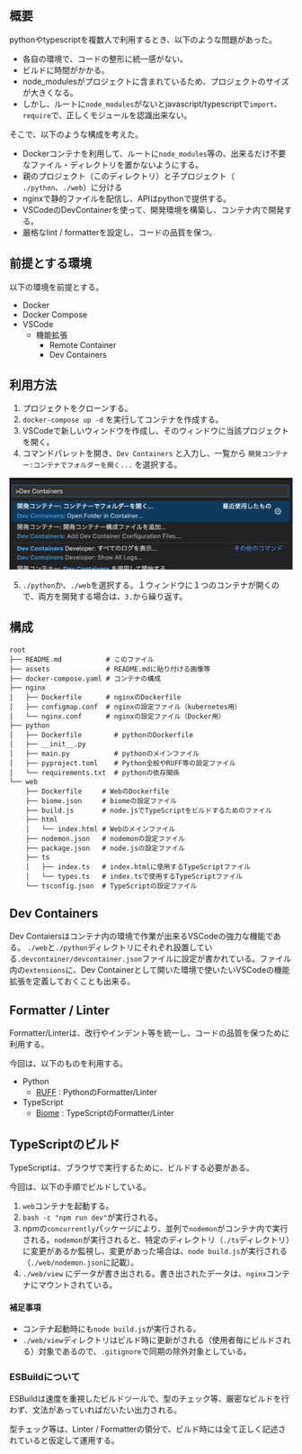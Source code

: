 ## 概要

pythonやtypescriptを複数人で利用するとき、以下のような問題があった。

- 各自の環境で、コードの整形に統一感がない。
- ビルドに時間がかかる。
- node_modulesがプロジェクトに含まれているため、プロジェクトのサイズが大きくなる。
- しかし、ルートに`node_modules`がないとjavascript/typescriptで`import`、`require`で、正しくモジュールを認識出来ない。

そこで、以下のような構成を考えた。

- Dockerコンテナを利用して、ルートに`node_modules`等の、出来るだけ不要なファイル・ディレクトリを置かないようにする。
- 親のプロジェクト（このディレクトリ）と子プロジェクト（ `./python`、`./web`）に分ける
- nginxで静的ファイルを配信し、APIはpythonで提供する。
- VSCodeのDevContainerを使って、開発環境を構築し、コンテナ内で開発する。
- 厳格なlint / formatterを設定し、コードの品質を保つ。

## 前提とする環境

以下の環境を前提とする。

- Docker
- Docker Compose
- VSCode
  - 機能拡張
    - Remote Container
    - Dev Containers

## 利用方法

1. プロジェクトをクローンする。
2. `docker-compose up -d` を実行してコンテナを作成する。
3. VSCodeで新しいウィンドウを作成し、そのウィンドウに当該プロジェクトを開く。
4. コマンドパレットを開き、`Dev Containers` と入力し、一覧から `開発コンテナー:コンテナでフォルダーを開く...` を選択する。

![image001](assets/image001.png)

5. `./python`か、`./web`を選択する。１ウィンドウに１つのコンテナが開くので、両方を開発する場合は、`3.`から繰り返す。

## 構成

```tree
root
├── README.md           # このファイル
├── assets              # README.mdに貼り付ける画像等
├── docker-compose.yaml # コンテナの構成
├── nginx
│   ├── Dockerfile      # nginxのDockerfile
│   ├── configmap.conf  # nginxの設定ファイル（kubernetes用）
│   └── nginx.conf      # nginxの設定ファイル（Docker用）
├── python
│   ├── Dockerfile        # pythonのDockerfile
│   ├── __init__.py
│   ├── main.py           # pythonのメインファイル
│   ├── pyproject.toml    # Python全般やRUFF等の設定ファイル
│   └── requirements.txt  # pythonの依存関係
└── web
    ├── Dockerfile     # WebのDockerfile
    ├── biome.json     # biomeの設定ファイル
    ├── build.js       # node.jsでTypeScriptをビルドするためのファイル
    ├── html
    │   └── index.html # Webのメインファイル
    ├── nodemon.json   # nodemonの設定ファイル
    ├── package.json   # node.jsの設定ファイル
    ├── ts
    │   ├── index.ts   # index.htmlに使用するTypeScriptファイル
    │   └── types.ts   # index.tsで使用するTypeScriptファイル
    └── tsconfig.json  # TypeScriptの設定ファイル
```

## Dev Containers

Dev Contaiersはコンテナ内の環境で作業が出来るVSCodeの強力な機能である。
`./web`と`./python`ディレクトリにそれぞれ設置している`.devcontainer/devcontainer.json`ファイルに設定が書かれている。ファイル内の`extensions`に、Dev Containerとして開いた環境で使いたいVSCodeの機能拡張を定義しておくことも出来る。

## Formatter / Linter

Formatter/Linterは、改行やインデント等を統一し、コードの品質を保つために利用する。

今回は、以下のものを利用する。

- Python
  - [RUFF](https://github.com/astral-sh/ruff) : PythonのFormatter/Linter
- TypeScript
  - [Biome](https://github.com/biomejs/biome) : TypeScriptのFormatter/Linter

## TypeScriptのビルド

TypeScriptは、ブラウザで実行するために、ビルドする必要がある。

今回は、以下の手順でビルドしている。

1. `web`コンテナを起動する。
2. `bash -c "npm run dev"`が実行される。
3. npmの`concurrently`パッケージにより、並列で`nodemon`がコンテナ内で実行される。`nodemon`が実行されると、特定のディレクトリ（`./ts`ディレクトリ）に変更があるか監視し、変更があった場合は、`node build.js`が実行される（`./web/nodemon.json`に記載）。
4. `./web/view` にデータが書き出される。書き出されたデータは、`nginx`コンテナにマウントされている。

#### 補足事項

- コンテナ起動時にも`node build.js`が実行される。
- `./web/view`ディレクトリはビルド時に更新がされる（使用者毎にビルドされる）対象であるので、`.gitignore`で同期の除外対象としている。

### ESBuildについて

ESBuildは速度を重視したビルドツールで、型のチェック等、厳密なビルドを行わず、文法があっていればだいたい出力される。

型チェック等は、Linter / Formatterの領分で、ビルド時には全て正しく記述されていると仮定して運用する。